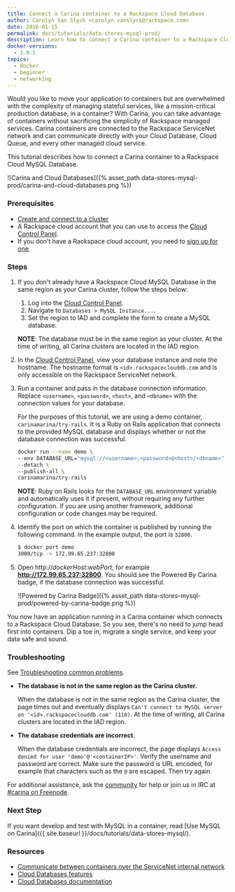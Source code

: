 ```yaml
---
title: Connect a Carina container to a Rackspace Cloud Database
author: Carolyn Van Slyck <carolyn.vanslyck@rackspace.com>
date: 2016-01-15
permalink: docs/tutorials/data-stores-mysql-prod/
description: Learn how to connect a Carina container to a Rackspace Cloud Database and span your infrastructure across both Carina and Rackspace Cloud
docker-versions:
  - 1.9.1
topics:
  - docker
  - beginner
  - networking
---
```


Would you like to move your application to containers but are overwhelmed with the complexity
of managing stateful services, like a mission-critical production database, in a container?
With Carina, you can take advantage of containers without sacrificing the simplicity of
Rackspace managed services. Carina containers are connected to the Rackspace ServiceNet network
and can communicate directly with your Cloud Database, Cloud Queue,
and every other managed cloud service.

This tutorial describes how to connect a Carina container to a Rackspace Cloud MySQL Database.

![Carina and Cloud Databases]({% asset_path data-stores-mysql-prod/carina-and-cloud-databases.png %})

### Prerequisites

* [Create and connect to a cluster](/docs/tutorials/create-connect-cluster/)
* A Rackspace cloud account that you can use to access the [Cloud Control Panel](https://mycloud.rackspace.com/).
 * If you don't have a Rackspace cloud account, you need to [sign up for one](https://www.rackspace.com/cloud).

### Steps

1. If you don't already have a Rackspace Cloud MySQL Database in the same region
    as your Carina cluster, follow the steps below:

    1. Log into the [Cloud Control Panel][control-panel].
    1. Navigate to `Databases > MySQL Instance...`.
    1. Set the region to IAD and complete the form to create a MySQL database.

    **NOTE**: The database must be in the same region as your cluster.
    At the time of writing, all Carina clusters are located in the IAD region.

1. In the [Cloud Control Panel][control-panel], view your database instance
    and note the hostname. The hostname format is `<id>.rackspaceclouddb.com` and
    is only accessible on the Rackspace ServiceNet network.

1. Run a container and pass in the database connection information. Replace
    `<username>`, `<password>`, `<host>`, and `<dbname>` with the connection values
    for your database.

    For the purposes of this tutorial, we are using a demo container, `carinamarina/try-rails`.
    It is a Ruby on Rails application that connects to the provided MySQL database
    and displays whether or not the database connection was successful.

    ```bash
    docker run --name demo \
    --env DATABASE_URL="mysql://<username>:<password>@<host>/<dbname>" \
    --detach \
    --publish-all \
    carinamarina/try-rails
    ```

    **NOTE**: Ruby on Rails looks for the `DATABASE_URL` environment variable and
    automatically uses it if present, without requiring any further configuration.
    If you are using another framework, additional configuration or code changes may be required.

1. Identify the port on which the container is published by running the following command.
    In the example output, the port is `32800`.

    ```bash
    $ docker port demo
    3000/tcp -> 172.99.65.237:32800
    ```

1. Open http://_dockerHost_:_webPort_, for example **http://172.99.65.237:32800**.
    You should see the Powered By Carina badge, if the database connection was successful.

    ![Powered by Carina Badge]({% asset_path data-stores-mysql-prod/powered-by-carina-badge.png %})

You now have an application running in a Carina container which connects to a Rackspace
Cloud Database. So you see, there's no need to jump head first into containers. Dip a toe in, migrate a single service,
and keep your data safe and sound.

### Troubleshooting

See [Troubleshooting common problems]({{site.baseurl}}/docs/troubleshooting/common-problems/).

* **The database is not in the same region as the Carina cluster.**

    When the database is not in the same region as the Carina cluster, the page
    times out and eventually displays `Can't connect to MySQL server on '<id>.rackspaceclouddb.com' (110)`.
    At the time of writing, all Carina clusters are located in the IAD region.

* **The database credentials are incorrect.**

    When the database credentials are incorrect, the page displays `Access denied for user 'demo'@'<containerIP>'`.
    Verify the username and password are correct. Make sure the password is URL encoded,
    for example that characters such as the `@` are escaped. Then try again.

For additional assistance, ask the [community](https://community.getcarina.com/) for help or join us in IRC at [#carina on Freenode](http://webchat.freenode.net/?channels=carina).

### Next Step

If you want develop and test with MySQL in a container, read [Use MySQL on Carina]({{ site.baseurl }}/docs/tutorials/data-stores-mysql/).

### Resources

* [Communicate between containers over the ServiceNet internal network]({{site.baseurl}}/docs/tutorials/servicenet/)
* [Cloud Databases features](http://www.rackspace.com/cloud/databases)
* [Cloud Databases documentation](http://www.rackspace.com/knowledge_center/getting-started/cloud-databases)

[control-panel]: http://mycloud.rackspace.com
